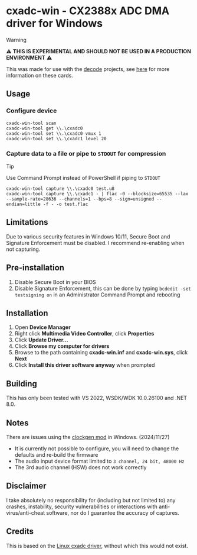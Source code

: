 ﻿# cxadc-win - CX2388x ADC DMA driver for Windows
> [!WARNING]  
> ⚠️ **THIS IS EXPERIMENTAL AND SHOULD NOT BE USED IN A PRODUCTION ENVIRONMENT** ⚠️  

This was made for use with the [decode](https://github.com/oyvindln/vhs-decode) projects, see [here](https://github.com/oyvindln/vhs-decode/wiki/CX-Cards) for more information on these cards.  

## Usage
### Configure device
`cxadc-win-tool scan`  
`cxadc-win-tool get \\.\cxadc0`  
`cxadc-win-tool set \\.\cxadc0 vmux 1`  
`cxadc-win-tool set \\.\cxadc1 level 20`

### Capture data to a file or pipe to `STDOUT` for compression
> [!TIP]  
> Use Command Prompt instead of PowerShell if piping to `STDOUT`  

`cxadc-win-tool capture \\.\cxadc0 test.u8`  
`cxadc-win-tool capture \\.\cxadc1 - | flac -0 --blocksize=65535 --lax --sample-rate=28636 --channels=1 --bps=8 --sign=unsigned --endian=little -f - -o test.flac`  

## Limitations
Due to various security features in Windows 10/11, Secure Boot and Signature Enforcement must be disabled. I recommend re-enabling when not capturing.

## Pre-installation  
1. Disable Secure Boot in your BIOS  
2. Disable Signature Enforcement, this can be done by typing `bcdedit -set testsigning on` in an Administrator Command Prompt and rebooting  

## Installation
1. Open **Device Manager**  
2. Right click **Multimedia Video Controller**, click **Properties**  
3. Click **Update Driver...**  
4. Click **Browse my computer for drivers**  
5. Browse to the path containing **cxadc-win.inf** and **cxadc-win.sys**, click **Next**  
6. Click **Install this driver software anyway** when prompted  

## Building
This has only been tested with VS 2022, WSDK/WDK 10.0.26100 and .NET 8.0.  

## Notes
There are issues using the [clockgen mod](https://github.com/oyvindln/vhs-decode/wiki/Clockgen-Mod) in Windows. (2024/11/27)  
- It is currently not possible to configure, you will need to change the defaults and re-build the firmware
- The audio input device format limited to `3 channel, 24 bit, 48000 Hz`  
- The 3rd audio channel (HSW) does not work correctly  

## Disclaimer
I take absolutely no responsibility for (including but not limited to) any crashes, instability, security vulnerabilities or interactions with anti-virus/anti-cheat software, nor do I guarantee the accuracy of captures.  

## Credits
This is based on the [Linux cxadc driver](https://github.com/happycube/cxadc-linux3), without which this would not exist.  
